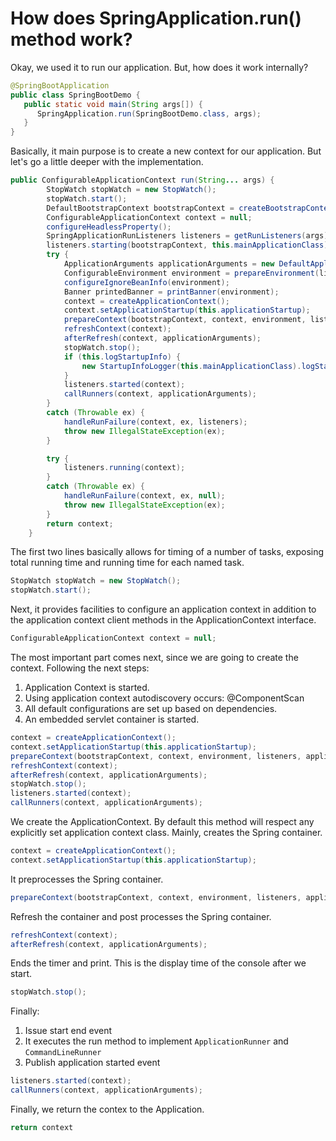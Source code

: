 # How does SpringApplication.run() method work?
Okay, we used it to run our application. But, how does it work internally?
```java
@SpringBootApplication
public class SpringBootDemo {
   public static void main(String args[]) {
      SpringApplication.run(SpringBootDemo.class, args);
   }
}
```
Basically, it main purpose is to create a new context for our application. But let's go a little deeper with the implementation. 

```java
public ConfigurableApplicationContext run(String... args) {
		StopWatch stopWatch = new StopWatch();
		stopWatch.start();
		DefaultBootstrapContext bootstrapContext = createBootstrapContext();
		ConfigurableApplicationContext context = null;
		configureHeadlessProperty();
		SpringApplicationRunListeners listeners = getRunListeners(args);
		listeners.starting(bootstrapContext, this.mainApplicationClass);
		try {
			ApplicationArguments applicationArguments = new DefaultApplicationArguments(args);
			ConfigurableEnvironment environment = prepareEnvironment(listeners, bootstrapContext, applicationArguments);
			configureIgnoreBeanInfo(environment);
			Banner printedBanner = printBanner(environment);
			context = createApplicationContext();
			context.setApplicationStartup(this.applicationStartup);
			prepareContext(bootstrapContext, context, environment, listeners, applicationArguments, printedBanner);
			refreshContext(context);
			afterRefresh(context, applicationArguments);
			stopWatch.stop();
			if (this.logStartupInfo) {
				new StartupInfoLogger(this.mainApplicationClass).logStarted(getApplicationLog(), stopWatch);
			}
			listeners.started(context);
			callRunners(context, applicationArguments);
		}
		catch (Throwable ex) {
			handleRunFailure(context, ex, listeners);
			throw new IllegalStateException(ex);
		}

		try {
			listeners.running(context);
		}
		catch (Throwable ex) {
			handleRunFailure(context, ex, null);
			throw new IllegalStateException(ex);
		}
		return context;
	}
```

The first two lines basically allows for timing of a number of tasks, exposing total running time and running time for each named task.

```java
StopWatch stopWatch = new StopWatch();
stopWatch.start();
```

Next, it provides facilities to configure an application context in addition to the application context client methods in the ApplicationContext interface.
```java
ConfigurableApplicationContext context = null;
```


The most important part comes next, since we are going to create the context.
Following the next steps:
1. Application Context is started.
2. Using application context autodiscovery occurs: @ComponentScan
3. All default configurations are set up based on dependencies.
4. An embedded servlet container is started. 

 ```java
context = createApplicationContext();
context.setApplicationStartup(this.applicationStartup);
prepareContext(bootstrapContext, context, environment, listeners, applicationArguments, printedBanner);
refreshContext(context);
afterRefresh(context, applicationArguments);
stopWatch.stop();
listeners.started(context);
callRunners(context, applicationArguments);
 ```
We create the ApplicationContext. By default this method will respect any explicitly set application context class. Mainly, creates the Spring container.
 ```java
context = createApplicationContext();
context.setApplicationStartup(this.applicationStartup);
 ```
 It preprocesses the Spring container.
```java
prepareContext(bootstrapContext, context, environment, listeners, applicationArguments, printedBanner);

```
Refresh the container and post processes the Spring container.

```java
refreshContext(context);
afterRefresh(context, applicationArguments);
```

Ends the timer and print. This is the display time of the console after we start.
```java
stopWatch.stop(); 
``` 

Finally:

1. Issue start end event
2. It executes the run method to implement `ApplicationRunner` and `CommandLineRunner`
3. Publish application started event
```java
listeners.started(context);
callRunners(context, applicationArguments);
```

Finally, we return the contex to the Application.
```java
return context
```